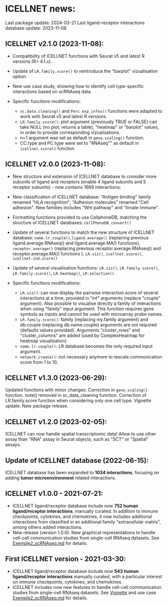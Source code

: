 # ICELLNET news:

Last package update: 2024-03-21
Last ligand-receptor interactions database update: 2023-11-08


## ICELLNET v2.1.0 (2023-11-08):
- Compatibility of ICELLNET functions with Seurat v5 and latest R versions (R> 4.1.x).
- Update of `LR.family.score()` to reintroduce the "barplot" vizualisation option.
- New use case study, showing how to identify cell type-specific interactions based on scRNAseq data.

- Specific functions modifications:
  - `sc.data.cleaning()` and  `Perc_exp_infos()` functions were adapted to work with Seurat v5 and latest R versions. 
  - `LR.family.score()`: plot argument (previously TRUE or FALSE) can take NULL (no plot, returns a table), "heatmap" or "barplot" values, in order to provide corresponding vizualisations.
  - n=1 argument was set as default in `gene.scaling()` function. 
  - CC.type and PC.type were set to "RNAseq"" as default in `icellnet.score()` function


## ICELLNET v2.0.0 (2023-11-08): 
- New structure and extension of ICELLNET database to consider more subunits of ligand and receptors (enable 4 ligand subunits and 5 receptor subunits)  - now contains 1669 interactions;
- New classification of ICELLNET database: "Antigen binding" family renamed "HLA recognition"; "Adhesion molecules" renamed "Cell adhesion". New families includes "Wnt pathway" and "Innate immune".
- Formatting functions provided to use CellphoneDB, matching the structure of ICELLNET databases: `CellPhoneDB_convert()` 
- Update of several functions to match the new structure of ICELLNET database: `name.lr.couple()`,`ligand.average()` (replacing previous ligand.average.RNAseq() and ligand.average.MA() functions), `receptor.average()` (replacing previous receptor.average.RNAseq() and receptor.average.MA() functions ), `LR.viz()`, `icellnet.score()`, `icellnet.ind.score()`
- Update of several visualisation functions: `LR.viz()`, `LR.family.score()`, `LR.family.score()`, `LR.heatmap()`, `LR.selection()`

- Specific functions modifications: 
    - `LR.viz()`: can now display the pairwise interaction score of several interactions at a time, provided in "int" arguments (replace "couple" argument). Also possible to visualise directly a family of interactions when using "family" input argument. This function requires gene symbols as inputs and cannot be used with microarray probe names.
    - `LR.family.score()`: family (replacing my.family argument) and db.couple (replacing db.name.couple) arguments are not required (defaults values provided). Arguments "cluster_rows" and "cluster_columns" are added (used by ComplexHeatmap for heatmap visualisation) 
    - `name.lr.couple()`: LR database becomes the only required input argument.
    - `network.create()`: not necessary anymore to rescale communication score from 1 to 10. 


## ICELLNET v1.3.0 (2023-06-29):
Updated functions with minor changes:  Correction in `gene.scaling()` function. note() removed in sc_data_cleaning function. Correction of LR.family.score function when considering only one cell type. Vignette update.
New package release. 

## ICELLNET v1.2.0 (2023-02-05):
ICELLNET can now handle spatial transcriptomic data!
Allow to use other assay than "RNA" assay in Seurat objects, such as "SCT" or "Spatial" assays.

## Update of ICELLNET database (2022-06-15):
ICELLNET database has been expanded to **1034 interactions**, focusing on adding **tumor microenvironment** related interactions.

## ICELLNET v1.0.0 - 2021-07-21:
- ICELLNET ligand/receptor database include now **752 human ligand/receptor interactions**, manually curated. In addition to immune checkpoints, cytokines, and chemokines, it now includes additional interactions from classified in an additional family "extracellular matrix", among others added interactions.
- New release (version 1.0.0): New graphical representations to handle cell-cell communication studies from single-cell RNAseq datasets. See [Exemple2_scRNAseq.md](https://github.com/soumelis-lab/ICELLNET/blob/master/Exemple2_scRNAseq.md) for details.

## First ICELLNET version - 2021-03-30:
- ICELLNET ligand/receptor database include now **543 human ligand/receptor interactions** manually curated, with a particular interest on immune checkpoints, cytokines, and chemokines.
- ICELLNET includes now new features to handle cell-cell communication studies from single-cell RNAseq datasets. See [Vignette](https://github.com/soumelis-lab/ICELLNET/blob/master/Vignette.md) and use case [Exemple2_scRNAseq.md](https://github.com/soumelis-lab/ICELLNET/blob/master/Exemple2_scRNAseq.md) for details.



